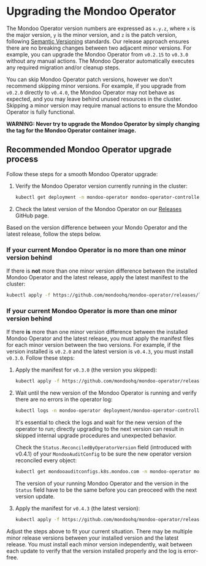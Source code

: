 # Upgrading the Mondoo Operator
The Mondoo Operator version numbers are expressed as `x.y.z`, where `x` is the major version, `y` is the minor version, and `z` is the patch version, following [Semantic Versioning](https://semver.org/) standards. Our release approach ensures there are no breaking changes between two adjacent minor versions. For example, you can upgrade the Mondoo Operator from `v0.2.15` to `v0.3.0` without any manual actions. The Mondoo Operator automatically executes any required migration and/or cleanup steps.

You can skip Mondoo Operator patch versions, however we don't recommend skipping minor versions. For example, if you upgrade from `v0.2.0` directly to `v0.4.0`, the Mondoo Operator may not behave as expected, and you may leave behind unused resources in the cluster. Skipping a minor version may require manual actions to ensure the Mondoo Operator is fully functional.

**WARNING: Never try to upgrade the Mondoo Operator by simply changing the tag for the Mondoo Operator container image.**

## Recommended Mondoo Operator upgrade process
Follow these steps for a smooth Mondoo Operator upgrade:
1. Verify the Mondoo Operator version currently running in the cluster:
    ```bash
    kubectl get deployment -n mondoo-operator mondoo-operator-controller-manager -o jsonpath='{.spec.template.spec.containers[0].image}'
    ```
2. Check the latest version of the Mondoo Operator on our [Releases](https://github.com/mondoohq/mondoo-operator/releases/latest) GitHub page.

Based on the version difference between your Mondo Operator and the latest release, follow the steps below.

### If your current Mondoo Operator is no more than one minor version behind  
If there is **not** more than one minor version difference between the installed Mondoo Operator and the latest release, apply the latest manifest to the cluster:
```bash
kubectl apply -f https://github.com/mondoohq/mondoo-operator/releases/latest/download/mondoo-operator-manifests.yaml
```

### If your current Mondoo Operator is more than one minor version behind
If there **is** more than one minor version difference between the installed Mondoo Operator and the latest release, you must apply the manifest files for each minor version between the two versions. For example, if the version installed is `v0.2.0` and the latest version is `v0.4.3`, you must install `v0.3.0`. Follow these steps:

1. Apply the manifest for `v0.3.0` (the version you skipped):
    ```bash
    kubectl apply -f https://github.com/mondoohq/mondoo-operator/releases/v0.3.0/download/mondoo-operator-manifests.yaml
    ```
2. Wait until the new version of the Mondoo Operator is running and verify there are no errors in the operator log:
    ```bash
    kubectl logs -n mondoo-operator deployment/mondoo-operator-controller-manager
    ```
    It's essential to check the logs and wait for the new version of the operator to run; directly upgrading to the next version can result in skipped internal upgrade procedures and unexpected behavior.

    Check the `Status.ReconciledByOperatorVersion` field (introduced with v0.4.1)  of your `MondooAuditConfig` to be sure the new operator version reconciled every object:
    ```bash
    kubectl get mondooauditconfigs.k8s.mondoo.com -n mondoo-operator mondoo-client -o jsonpath='{.status.reconciledByOperatorVersion}'
    ```
    The version of your running Mondoo Operator and the version in the `Status` field have to be the same before you can preoceed with the next version update.

3. Apply the manifest for `v0.4.3` (the latest version):
    ```bash
    kubectl apply -f https://github.com/mondoohq/mondoo-operator/releases/latest/download/mondoo-operator-manifests.yaml
    ```
Adjust the steps above to fit your current situation. There may be multiple minor release versions between your installed version and the latest release. You must install each minor version independently, wait between each update to verify that the version installed properly and the log is error-free.      
